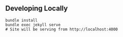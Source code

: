

## Developing Locally

```
bundle install
bundle exec jekyll serve
# Site will be serving from http://localhost:4000
```